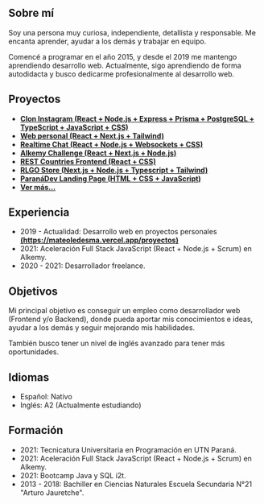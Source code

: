 ## Sobre mí

Soy una persona muy curiosa, independiente, detallista y responsable. Me encanta aprender, ayudar a los demás y trabajar en equipo.

Comencé a programar en el año 2015, y desde el 2019 me mantengo aprendiendo desarrollo web.
Actualmente, sigo aprendiendo de forma autodidacta y busco dedicarme profesionalmente al desarrollo web.

## Proyectos

- **[Clon Instagram (React + Node.js + Express + Prisma + PostgreSQL + TypeScript + JavaScript + CSS)](https://instagramclon.netlify.app/)**
- **[Web personal (React + Next.js + Tailwind)](https://mateoledesma.vercel.app/)**
- **[Realtime Chat (React + Node.js + Websockets + CSS)](https://mateo-14.github.io/react-node-chat-frontend/)**
- **[Alkemy Challenge (React + Next.js + Node.js)](https://sad-hoover-6129f3.netlify.app/login)**
- **[REST Countries Frontend (React + CSS)](https://mateo-14.github.io/react-rest-countries/)**
- **[RLGO Store (Next.js + Node.js + Typescript + Tailwind)](https://rlgo.store/)**
- **[ParanáDev Landing Page (HTML + CSS + JavaScript)](https://nifty-pare-e70c12.netlify.app/)**
- **[Ver más...](https://mateoledesma.vercel.app/projects)**

## Experiencia

- 2019 - Actualidad: Desarrollo web en proyectos personales **[(https://mateoledesma.vercel.app/proyectos)](https://mateoledesma.vercel.app/projects)**
- 2021: Aceleración Full Stack JavaScript (React + Node.js + Scrum) en Alkemy.
- 2020 - 2021: Desarrollador freelance.

## Objetivos

Mi principal objetivo es conseguir un empleo como desarrollador web (Frontend y/o Backend), donde pueda aportar mis conocimientos e ideas, ayudar a los demás y seguir mejorando mis habilidades.

También busco tener un nivel de inglés avanzado para tener más oportunidades. 

## Idiomas

- Español: Nativo
- Inglés: A2 (Actualmente estudiando)

## Formación

- 2021: Tecnicatura Universitaria en Programación en UTN Paraná.
- 2021: Aceleración Full Stack JavaScript (React + Node.js + Scrum) en Alkemy.
- 2021: Bootcamp Java y SQL i2t.
- 2013 - 2018: Bachiller en Ciencias Naturales Escuela Secundaria N°21 "Arturo Jauretche".
